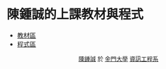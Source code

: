 # 陳鍾誠的上課教材與程式

* [教材區](https://github.com/cccnqu/ccc/wiki/course.md)
* [程式區](https://github.com/cccnqu/ccc/)

<center style="align:center; font-size:small">
<footer>
  <a href="https://github.com/cccnqu/ccc/wiki/ccc.md">陳鍾誠</a> 於 <a href="http://www.nqu.edu.tw/">金門大學</a> <a href="http://www.nqu.edu.tw/educsie/index.php">資訊工程系</a>
</footer>
</center>
